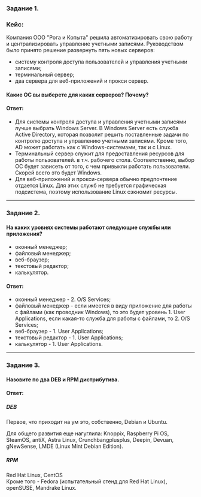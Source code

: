 ### Задание 1. 

### Кейс: 
Компания ООО "Рога и Копыта" решила автоматизировать свою работу и централизировать управление учетными записями.
Руководством было принято решение развернуть пять новых серверов:

* систему контроля доступа пользователей и управления учетными записями;
* терминальный сервер;
* два сервера для веб-приложений и прокси сервер.

#### Какие ОС вы выберете для каких серверов? Почему?

#### Ответ:

* Для системы контроля доступа и управления учетными записями лучше выбрать Windows Server. 
В Windows Server есть служба Active Directory, которая позволит решить поставленные задачи по контролю доступа и управлению учетными записями.
Кроме того, AD может работать как с Windows-системами, так и с Linux. 
* Терминальный сервер служит для предоставления ресурсов для работы пользователей. в т.ч. рабочего стола. Соответственно, выбор ОС будет зависеть от того, с чем привыкли работать пользователи. Скорей всего это будет Windows.
* Для веб-приложений и прокси-сервера обычно предпочтение отдается Linux. Для этих служб не требуется графическая подсистема, поэтому использование Linux сэкномит ресурсы.

---

### Задание 2. 

#### На каких уровнях системы работают следующие службы или приложения?

* оконный менеджер;
* файловый менеджер;
* веб-браузер;
* текстовый редактор;
* калькулятор.

#### Ответ:

* оконный менеджер - 2. O/S Services;
* файловый менеджер - если имеется в виду приложение для работы с файлами (как проводник Windows), то это будет уровень 1. User Applications, если какая-то служба для работы с файлами, то 2. O/S Services;
* веб-браузер - 1. User Applications;
* текстовый редактор - 1. User Applications;
* калькулятор - 1. User Applications.

---

### Задание 3. 

#### Назовите по два DEB и RPM дистрибутива.

#### Ответ:

##### DEB
Первое, что приходит на ум это, собственно, Debian и Ubuntu.

Для общего развития еще нагуглила:
Knoppix, Raspberry Pi OS, SteamOS, antiX, Astra Linux, Crunchbangplusplus, Deepin, Devuan, gNewSense, LMDE (Linux Mint Debian Edition).

##### RPM
Red Hat Linux, CentOS<br/>
Кроме того \- Fedora (испытательный стенд для Red Hat Linux), openSUSE, Mandrake Linux.
